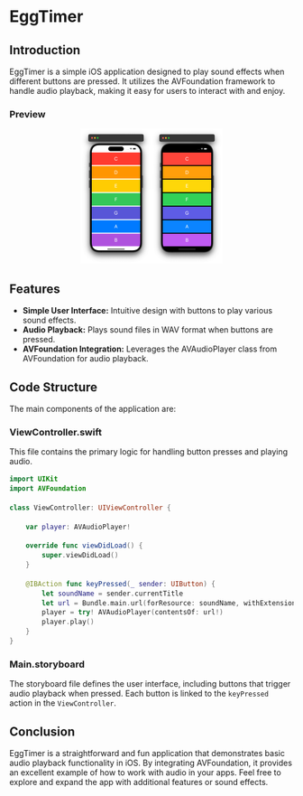 # EggTimer

## Introduction

EggTimer is a simple iOS application designed to play sound effects when different buttons are pressed. It utilizes the AVFoundation framework to handle audio playback, making it easy for users to interact with and enjoy.

### Preview

<div style="text-align: center;">
  <img src="./demo.png" alt="Preview" style="width: 50%;">
</div>

## Features

- **Simple User Interface:** Intuitive design with buttons to play various sound effects.
- **Audio Playback:** Plays sound files in WAV format when buttons are pressed.
- **AVFoundation Integration:** Leverages the AVAudioPlayer class from AVFoundation for audio playback.

## Code Structure

The main components of the application are:

### ViewController.swift

This file contains the primary logic for handling button presses and playing audio.

```swift
import UIKit
import AVFoundation

class ViewController: UIViewController {
    
    var player: AVAudioPlayer!
    
    override func viewDidLoad() {
        super.viewDidLoad()
    }

    @IBAction func keyPressed(_ sender: UIButton) {
        let soundName = sender.currentTitle
        let url = Bundle.main.url(forResource: soundName, withExtension: "wav")
        player = try! AVAudioPlayer(contentsOf: url!)
        player.play()
    }
}
```

### Main.storyboard

The storyboard file defines the user interface, including buttons that trigger audio playback when pressed. Each button is linked to the `keyPressed` action in the `ViewController`.

## Conclusion

EggTimer is a straightforward and fun application that demonstrates basic audio playback functionality in iOS. By integrating AVFoundation, it provides an excellent example of how to work with audio in your apps. Feel free to explore and expand the app with additional features or sound effects.